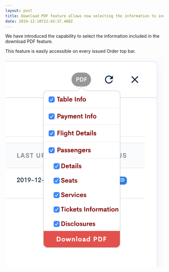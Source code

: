 ```yaml
---
layout: post
title: Download PDF feature allows now selecting the information to include
date: 2019-12-10T22:43:37.488Z
---
```

We have introduced the capability to select the information included in the download PDF feature.

This feature is easily accessible on every issued Order top bar.

![Dropdown menu allowing PDF export including selected information.](/assets/uploads/airgateway_ndc_booking_tool-download-pdf.png "Dropdown menu allowing PDF export including selected information.")
